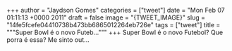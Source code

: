
+++
author = "Jaydson Gomes"
categories = ["tweet"]
date = "Mon Feb 07 01:11:13 +0000 2011"
draft = false
image = "{TWEET_IMAGE}"
slug = "14fe5fcefe04410738b473bb6865012264eb726e"
tags = ["tweet"]
title = """Super Bowl é o novo Futeb..."""
+++
Super Bowl é o novo Futebol? Que porra é essa? Me sinto out...
